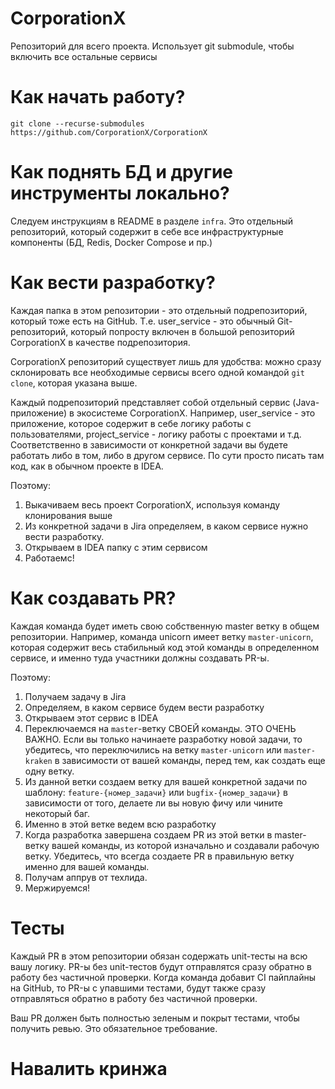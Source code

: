 # CorporationX

Репозиторий для всего проекта. Использует git submodule, чтобы включить все остальные сервисы

# Как начать работу?

`git clone --recurse-submodules https://github.com/CorporationX/CorporationX`

# Как поднять БД и другие инструменты локально?

Следуем инструкциям в README в разделе `infra`. Это отдельный репозиторий, который содержит в себе все инфраструктурные компоненты (БД, Redis, Docker Compose и пр.)

# Как вести разработку?

Каждая папка в этом репозитории - это отдельный подрепозиторий, который тоже есть на GitHub. Т.е. user_service - это обычный Git-репозиторий, который попросту включен в большой репозиторий CorporationX в качестве подрепозитория. 

CorporationX репозиторий существует лишь для удобства: можно сразу склонировать все необходимые сервисы всего одной командой `git clone`, которая указана выше.

Каждый подрепозиторий представляет собой отдельный сервис (Java-приложение) в экосистеме CorporationX. Например, user_service - это приложение, которое содержит в себе логику работы с пользователями, project_service - логику работы с проектами и т.д. 
Соответственно в зависимости от конкретной задачи вы будете работать либо в том, либо в другом сервисе. По сути просто писать там код, как в обычном проекте в IDEA.

Поэтому:
1. Выкачиваем весь проект CorporationX, используя команду клонирования выше
2. Из конкретной задачи в Jira определяем, в каком сервисе нужно вести разработку.
3. Открываем в IDEA папку с этим сервисом
4. Работаемс!

# Как создавать PR?

Каждая команда будет иметь свою собственную master ветку в общем репозитории. Например, команда unicorn имеет ветку `master-unicorn`, которая содержит весь стабильный код этой команды в определенном сервисе, и именно туда участники должны создавать PR-ы.

Поэтому:

1. Получаем задачу в Jira
2. Определяем, в каком сервисе будем вести разработку
3. Открываем этот сервис в IDEA
4. Переключаемся на `master`-ветку СВОЕЙ команды. ЭТО ОЧЕНЬ ВАЖНО. Если вы только начинаете разработку новой задачи, то убедитесь, что переключились на ветку `master-unicorn` или `master-kraken` в зависимости от вашей команды, перед тем, как создать еще одну ветку.
5. Из данной ветки создаем ветку для вашей конкретной задачи по шаблону: `feature-{номер_задачи}` или `bugfix-{номер_задачи}` в зависимости от того, делаете ли вы новую фичу или чините некоторый баг.
6. Именно в этой ветке ведем всю разработку
7. Когда разработка завершена создаем PR из этой ветки в master-ветку вашей команды, из которой изначально и создавали рабочую ветку. Убедитесь, что всегда создаете PR в правильную ветку именно для вашей команды.
8. Получам аппрув от техлида.
9. Мержируемся!

# Тесты

Каждый PR в этом репозитории обязан содержать unit-тесты на всю вашу логику. PR-ы без unit-тестов будут отправлятся сразу обратно в работу без частичной проверки. Когда команда добавит CI пайплайны на GitHub, то PR-ы с упавшими тестами, будут также сразу отправляться обратно в работу без частичной проверки. 

Ваш PR должен быть полностью зеленым и покрыт тестами, чтобы получить ревью. Это обязательное требование.

# Навалить кринжа
